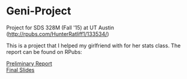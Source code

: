 # Geni-Project
Project for SDS 328M (Fall '15) at UT Austin (http://rpubs.com/HunterRatliff1/133534/)

This is a project that I helped my girlfriend with for her stats class. The report can be found
on RPubs: 

[Preliminary Report](http://rpubs.com/HunterRatliff1/Geni_Project_Preliminary)   
[Final Slides](http://rpubs.com/HunterRatliff1/Geni_Project_Slides)
